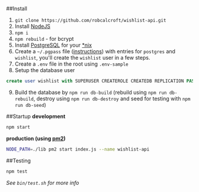 ##Install

1. `git clone https://github.com/robcalcroft/wishlist-api.git`
2. Install [NodeJS](https://nodejs.org/en/download/)
3. `npm i`
4. `npm rebuild` - for bcrypt
5. Install [PostgreSQL](http://www.postgresql.org/download/) for your [*nix](https://en.wikipedia.org/wiki/Unix-like)
6. Create a `~/.pgpass` file ([instructions](http://www.postgresql.org/docs/9.3/static/libpq-pgpass.html)) with entries for `postgres` and `wishlist`, you'll create the `wishlist` user in a few steps.
7. Create a `.env` file in the root using `.env-sample`
8. Setup the database user

  ```sql
  create user wishlist with SUPERUSER CREATEROLE CREATEDB REPLICATION PASSWORD '<NEWPASSWORD>';
  ```
9. Build the database by `npm run db-build` (rebuild using `npm run db-rebuild`, destroy using `npm run db-destroy` and seed for testing with `npm run db-seed`)

##Startup
**development**
```bash
npm start
```

**production (using [pm2](https://github.com/Unitech/pm2))**
```bash
NODE_PATH=./lib pm2 start index.js --name wishlist-api
```

##Testing
```bash
npm test
```
*See `bin/test.sh` for more info*
